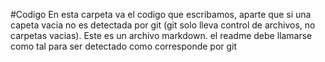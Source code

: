 #Codigo
En esta carpeta va el codigo que escribamos, aparte que si una capeta vacia no es detectada por git (git solo lleva control de archivos, no carpetas vacias). Este es un archivo markdown.
el readme debe llamarse como tal para ser detectado como corresponde por git